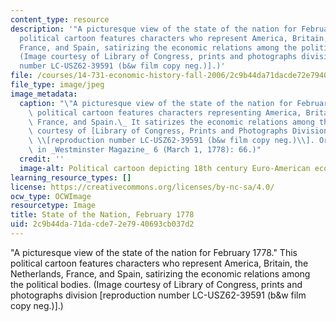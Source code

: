 ```yaml
---
content_type: resource
description: '"A picturesque view of the state of the nation for February 1778." This
  political cartoon features characters who represent America, Britain, the Netherlands,
  France, and Spain, satirizing the economic relations among the political bodies.
  (Image courtesy of Library of Congress, prints and photographs division [reproduction
  number LC-USZ62-39591 (b&w film copy neg.)].)'
file: /courses/14-731-economic-history-fall-2006/2c9b44da71dacde72e7940693cb037d2_14-731f06.jpg
file_type: image/jpeg
image_metadata:
  caption: "\"A picturesque view of the state of the nation for February 1778.\" This\
    \ political cartoon features characters representing America, Britain, the Netherlands,\
    \ France, and Spain.\_ It satirizes the economic relations among the states. (Image\
    \ courtesy of [Library of Congress, Prints and Photographs Division](http://www.loc.gov/rr/print/)\
    \ \\[reproduction number LC-USZ62-39591 (b&w film copy neg.)\\]. Originally published\
    \ in _Westminster Magazine_ 6 (March 1, 1778): 66.)"
  credit: ''
  image-alt: Political cartoon depicting 18th century Euro-American economic relations.
learning_resource_types: []
license: https://creativecommons.org/licenses/by-nc-sa/4.0/
ocw_type: OCWImage
resourcetype: Image
title: State of the Nation, February 1778
uid: 2c9b44da-71da-cde7-2e79-40693cb037d2
---
```

"A picturesque view of the state of the nation for February 1778." This political cartoon features characters who represent America, Britain, the Netherlands, France, and Spain, satirizing the economic relations among the political bodies. (Image courtesy of Library of Congress, prints and photographs division [reproduction number LC-USZ62-39591 (b&w film copy neg.)].)